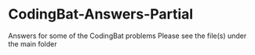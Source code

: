 # CodingBat-Answers-Partial
Answers for some of the CodingBat problems
Please see the file(s) under the main folder
